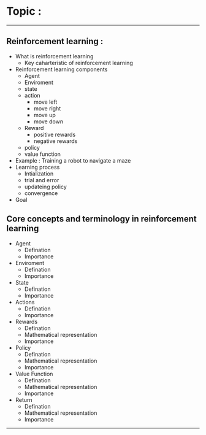 # Topic : 
---
## Reinforcement learning :

- What is reinforcement learning
  - Key caharteristic of reinforcement learning
- Reinforcement learning components
  - Agent
  - Enviroment
  - state
  - action
    - move left
    - move right
    - move up
    - move down
  - Reward
    - positive rewards
    - negative rewards
  - policy
  - value function
- Example : Training a robot to navigate a maze
- Learning process
  - Intialization
  - trial and error
  - updateing policy
  - convergence
- Goal

## Core concepts and terminology in reinforcement learning

- Agent
  - Defination
  - Importance
- Enviroment
  - Defination
  - Importance
- State
  - Defination
  - Importance
- Actions
  - Defination
  - Importance
- Rewards
  - Defination
  - Mathematical representation
  - Importance
- Policy
  - Defination
  - Mathematical representation
  - Importance
- Value Function
  - Defination
  - Mathematical representation
  - Importance
- Return
  - Defination
  - Mathematical representation
  - Importance
---
